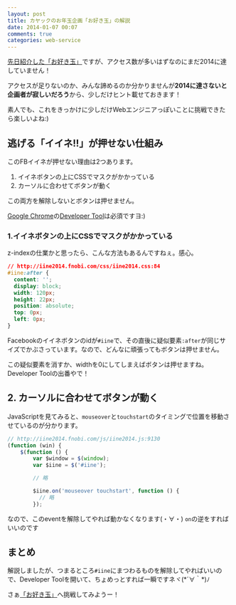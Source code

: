 ```yaml
---
layout: post
title: カヤックのお年玉企画「お好き玉」の解説
date: 2014-01-07 00:07
comments: true
categories: web-service
---
```


[先日紹介した「お好き玉」](http://alpaca-tc.github.io/blog/web-service/kayac-2014-otoshidama.html)ですが、アクセス数が多いはずなのにまだ2014に達していません！

アクセスが足りないのか、みんな諦めるのか分かりませんが**2014に達さないと企画者が寂しいだろう**から、少しだけヒント載せておきます！

素人でも、これをきっかけに少しだけWebエンジニアっぽいことに挑戦できたら楽しいよね:)

<!-- more -->

## 逃げる「イイネ!!」が押せない仕組み

このFBイイネが押せない理由は2つあります。

1. イイネボタンの上にCSSでマスクがかかっている
2. カーソルに合わせてボタンが動く

この両方を解除しないとボタンは押せません。

[Google Chrome](https://www.google.com/intl/en/chrome/browser/)の[Developer Tool](http://www.buildinsider.net/web/chromedevtools/01)は必須ですヨ:)

### 1.イイネボタンの上にCSSでマスクがかかっている

z-indexの仕業かと思ったら、こんな方法もあるんですねぇ。感心。

```css
// http://iine2014.fnobi.com/css/iine2014.css:84
#iine:after {
  content: '';
  display: block;
  width: 120px;
  height: 22px;
  position: absolute;
  top: 0px;
  left: 0px;
}
```

Facebookのイイネボタンのidが`#iine`で、その直後に疑似要素`:after`が同じサイズでかぶさっています。なので、どんなに頑張ってもボタンは押せません。

この疑似要素を消すか、widthを0にしてしまえばボタンは押せますね。Developer Toolの出番やで！

## 2. カーソルに合わせてボタンが動く

JavaScriptを見てみると、`mouseover`と`touchstart`のタイミングで位置を移動させているのが分かります。

```javascript
// http://iine2014.fnobi.com/js/iine2014.js:9130
(function (win) {
    $(function () {
        var $window = $(window);
        var $iine = $('#iine');

        // 略

        $iine.on('mouseover touchstart', function () {
          // 略
        });
```

なので、このeventを解除してやれば動かなくなります(・∀・) `on`の逆をすればいいのです

## まとめ

解説しましたが、つまるところ`#iine`にまつわるものを解除してやればいいので、Developer Toolを開いて、ちょめっとすれば一瞬ですネヾ(\*´∀｀\*)ﾉ

さぁ[「お好き玉」](http://iine2014.fnobi.com/)へ挑戦してみようー！
